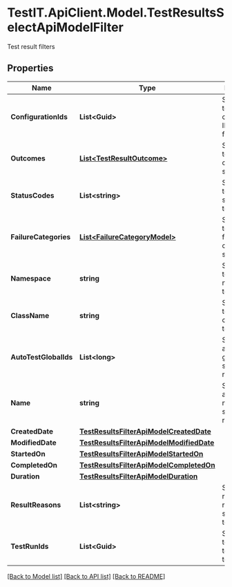 # TestIT.ApiClient.Model.TestResultsSelectApiModelFilter
Test result filters

## Properties

Name | Type | Description | Notes
------------ | ------------- | ------------- | -------------
**ConfigurationIds** | **List&lt;Guid&gt;** | Specifies a test result configuration IDs to search for | [optional] 
**Outcomes** | [**List&lt;TestResultOutcome&gt;**](TestResultOutcome.md) | Specifies a test result outcomes to search for | [optional] 
**StatusCodes** | **List&lt;string&gt;** | Specifies a test result status codes to search for | [optional] 
**FailureCategories** | [**List&lt;FailureCategoryModel&gt;**](FailureCategoryModel.md) | Specifies a test result failure categories to search for | [optional] 
**Namespace** | **string** | Specifies a test result namespace to search for | [optional] 
**ClassName** | **string** | Specifies a test result class name to search for | [optional] 
**AutoTestGlobalIds** | **List&lt;long&gt;** | Specifies an autotest global IDs to search results for | [optional] 
**Name** | **string** | Specifies an autotest name to search results for | [optional] 
**CreatedDate** | [**TestResultsFilterApiModelCreatedDate**](TestResultsFilterApiModelCreatedDate.md) |  | [optional] 
**ModifiedDate** | [**TestResultsFilterApiModelModifiedDate**](TestResultsFilterApiModelModifiedDate.md) |  | [optional] 
**StartedOn** | [**TestResultsFilterApiModelStartedOn**](TestResultsFilterApiModelStartedOn.md) |  | [optional] 
**CompletedOn** | [**TestResultsFilterApiModelCompletedOn**](TestResultsFilterApiModelCompletedOn.md) |  | [optional] 
**Duration** | [**TestResultsFilterApiModelDuration**](TestResultsFilterApiModelDuration.md) |  | [optional] 
**ResultReasons** | **List&lt;string&gt;** | Specifies result reasons for searching test results | [optional] 
**TestRunIds** | **List&lt;Guid&gt;** | Specifies a test result test run IDs to search for | [optional] 

[[Back to Model list]](../README.md#documentation-for-models) [[Back to API list]](../README.md#documentation-for-api-endpoints) [[Back to README]](../README.md)

